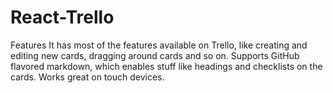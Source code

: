 # React-Trello
Features
It has most of the features available on Trello, like creating and editing new cards, dragging around cards and so on.
Supports GitHub flavored markdown, which enables stuff like headings and checklists on the cards.
Works great on touch devices.
